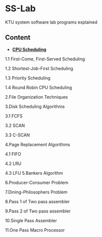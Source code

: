# SS-Lab

KTU system software lab programs explained
## Content

- **[CPU Scheduling](CPU%20Scheduling%20Algorithms/README.md)**

 1.1 First-Come, First-Served Scheduling 

 1.2 Shortest-Job-First Scheduling

 1.3 Priority Scheduling

 1.4 Round Robin CPU Scheduling
 
2.File Organization Techniques

3.Disk Scheduling Algorithms 

 3.1 FCFS 

 3.2 SCAN

 3.3 C-SCAN 

4.Page Replacement Algorithms 

 4.1 FIFO

 4.2 LRU

 4.3 LFU
5.Bankers Algorithm 

6.Producer-Consumer Problem 

7.Dining-Philosophers Problem 

8.Pass 1 of Two pass assembler 

9.Pass 2 of Two pass assembler 

10.Single Pass Assembler

11.One Pass Macro Processor 
